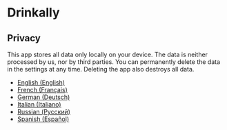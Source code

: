 # **Drinkally**
## **Privacy**

This app stores all data only locally on your device. The data is neither processed by us, nor by third parties.
You can permanently delete the data in the settings at any time. Deleting the app also destroys all data.

- [English (English)](en_privacy)
- [French  (Français)](fr_privacy)
- [German  (Deutsch)](de_privacy)
- [Italian (Italiano)](it_privacy)
- [Russian (Русский)](ru_privacy)
- [Spanish (Español)](es_privacy)
